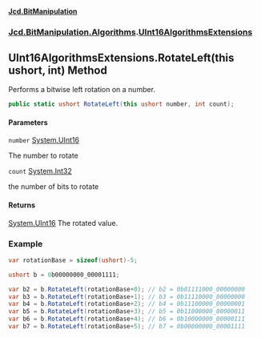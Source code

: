 #### [Jcd.BitManipulation](index.md 'index')

### [Jcd.BitManipulation.Algorithms](Jcd.BitManipulation.Algorithms.md 'Jcd.BitManipulation.Algorithms').[UInt16AlgorithmsExtensions](Jcd.BitManipulation.Algorithms.UInt16AlgorithmsExtensions.md 'Jcd.BitManipulation.Algorithms.UInt16AlgorithmsExtensions')

## UInt16AlgorithmsExtensions.RotateLeft(this ushort, int) Method

Performs a bitwise left rotation on a number.

```csharp
public static ushort RotateLeft(this ushort number, int count);
```

#### Parameters

<a name='Jcd.BitManipulation.Algorithms.UInt16AlgorithmsExtensions.RotateLeft(thisushort,int).number'></a>

`number` [System.UInt16](https://docs.microsoft.com/en-us/dotnet/api/System.UInt16 'System.UInt16')

The number to rotate

<a name='Jcd.BitManipulation.Algorithms.UInt16AlgorithmsExtensions.RotateLeft(thisushort,int).count'></a>

`count` [System.Int32](https://docs.microsoft.com/en-us/dotnet/api/System.Int32 'System.Int32')

the number of bits to rotate

#### Returns

[System.UInt16](https://docs.microsoft.com/en-us/dotnet/api/System.UInt16 'System.UInt16')
The rotated value.

### Example

```csharp
var rotationBase = sizeof(ushort)-5;

ushort b = 0b00000000_00001111;

var b2 = b.RotateLeft(rotationBase+0); // b2 = 0b01111000_00000000
var b3 = b.RotateLeft(rotationBase+1); // b3 = 0b11110000_00000000
var b4 = b.RotateLeft(rotationBase+2); // b4 = 0b11100000_00000001
var b5 = b.RotateLeft(rotationBase+3); // b5 = 0b11000000_00000011
var b6 = b.RotateLeft(rotationBase+4); // b6 = 0b10000000_00000111
var b7 = b.RotateLeft(rotationBase+5); // b7 = 0b00000000_00001111
```